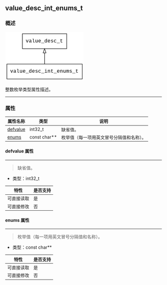 ## value\_desc\_int\_enums\_t
### 概述
![image](images/value_desc_int_enums_t_0.png)

 整数枚举类型属性描述。


----------------------------------
### 属性
<p id="value_desc_int_enums_t_properties">

| 属性名称 | 类型 | 说明 | 
| -------- | ----- | ------------ | 
| <a href="#value_desc_int_enums_t_defvalue">defvalue</a> | int32\_t | 缺省值。 |
| <a href="#value_desc_int_enums_t_enums">enums</a> | const char** | 枚举值（每一项用英文冒号分隔值和名称）。 |
#### defvalue 属性
-----------------------
> <p id="value_desc_int_enums_t_defvalue"> 缺省值。



* 类型：int32\_t

| 特性 | 是否支持 |
| -------- | ----- |
| 可直接读取 | 是 |
| 可直接修改 | 否 |
#### enums 属性
-----------------------
> <p id="value_desc_int_enums_t_enums"> 枚举值（每一项用英文冒号分隔值和名称）。



* 类型：const char**

| 特性 | 是否支持 |
| -------- | ----- |
| 可直接读取 | 是 |
| 可直接修改 | 否 |
